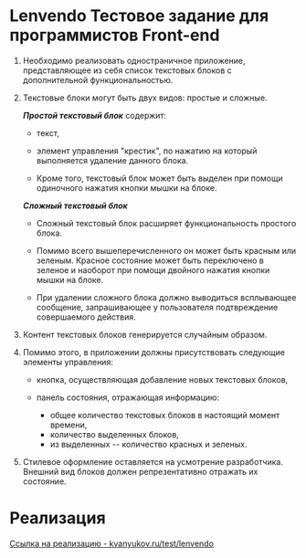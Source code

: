 # Lenvendo Тестовое задание для программистов Front-end


1. Необходимо реализовать одностраничное приложение, представляющее из себя список текстовых блоков с дополнительной функциональностью.


1. Текстовые блоки могут быть двух видов: простые и сложные.

    ___Простой текстовый блок___ содержит:
    * текст,
    * элемент управления "крестик", по нажатию на который выполняется 
  удаление данного блока.
  
    * Кроме того, текстовый блок может быть выделен при помощи одиночного нажатия кнопки мышки на блоке.

    ___Сложный текстовый блок___

    * Сложный текстовый блок расширяет функциональность простого блока. 
    * Помимо всего вышеперечисленного он может быть красным или зеленым. Красное состояние может быть переключено в зеленое и наоборот при помощи двойного нажатия кнопки мышки на блоке.

    * При удалении сложного блока должно выводиться всплывающее сообщение, запрашивающее у пользователя подтвреждение совершаемого действия.

1. Контент текстовых блоков генерируется случайным образом.

1. Помимо этого, в приложении должны присутствовать следующие элементы управления:

    * кнопка, осуществляющая добавление новых текстовых блоков,

    * панель состояния, отражающая информацию: 

        * общее количество текстовых блоков в настоящий момент времени,
        * количество выделенных блоков,
        * из выделенных -- количество красных и зеленых.

1. Стилевое оформление оставляется на усмотрение разработчика. Внешний вид блоков должен репрезентативно отражать их состояние.


# Реализация
[Ссылка на реализацию - kvanyukov.ru/test/lenvendo](https://kvanyukov.ru/test/lenvendo/)
